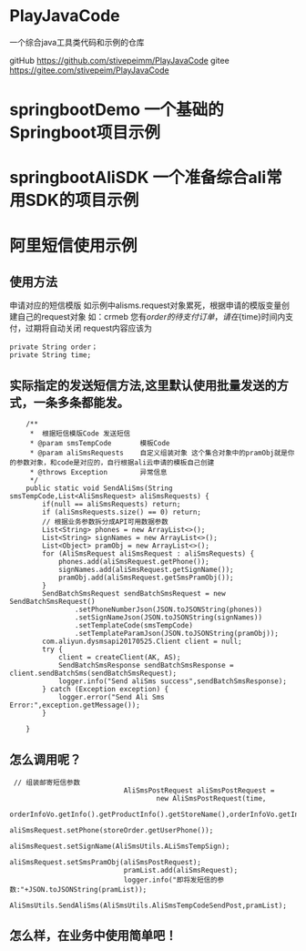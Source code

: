 # PlayJavaCode
一个综合java工具类代码和示例的仓库

gitHub https://github.com/stivepeimm/PlayJavaCode
gitee https://gitee.com/stivepeim/PlayJavaCode
# springbootDemo 一个基础的Springboot项目示例


# springbootAliSDK 一个准备综合ali常用SDK的项目示例
# 阿里短信使用示例
## 使用方法
申请对应的短信模版
如示例中alisms.request对象累死，根据申请的模版变量创建自己的request对象
如：crmeb 您有${order}的待支付订单，请在${time}时间内支付，过期将自动关闭
request内容应该为
~~~
private String order；
private String time;
~~~
## 实际指定的发送短信方法,这里默认使用批量发送的方式，一条多条都能发。
~~~
    /**
     *  根据短信模版Code 发送短信
     * @param smsTempCode       模板Code
     * @param aliSmsRequests    自定义组装对象 这个集合对象中的pramObj就是你的参数对象，和code是对应的，自行根据ali云申请的模板自己创建
     * @throws Exception        异常信息
     */
    public static void SendAliSms(String smsTempCode,List<AliSmsRequest> aliSmsRequests) {
        if(null == aliSmsRequests) return;
        if (aliSmsRequests.size() == 0) return;
        // 根据业务参数拆分成API可用数据参数
        List<String> phones = new ArrayList<>();
        List<String> signNames = new ArrayList<>();
        List<Object> pramObj = new ArrayList<>();
        for (AliSmsRequest aliSmsRequest : aliSmsRequests) {
            phones.add(aliSmsRequest.getPhone());
            signNames.add(aliSmsRequest.getSignName());
            pramObj.add(aliSmsRequest.getSmsPramObj());
        }
        SendBatchSmsRequest sendBatchSmsRequest = new SendBatchSmsRequest()
                .setPhoneNumberJson(JSON.toJSONString(phones))
                .setSignNameJson(JSON.toJSONString(signNames))
                .setTemplateCode(smsTempCode)
                .setTemplateParamJson(JSON.toJSONString(pramObj));
        com.aliyun.dysmsapi20170525.Client client = null;
        try {
            client = createClient(AK, AS);
            SendBatchSmsResponse sendBatchSmsResponse = client.sendBatchSms(sendBatchSmsRequest);
            logger.info("Send aliSms success",sendBatchSmsResponse);
        } catch (Exception exception) {
            logger.error("Send Ali Sms Error:",exception.getMessage());
        }

    }
~~~
## 怎么调用呢？
~~~
 // 组装邮寄短信参数
                            AliSmsPostRequest aliSmsPostRequest =
                                    new AliSmsPostRequest(time,
                                            orderInfoVo.getInfo().getProductInfo().getStoreName(),orderInfoVo.getInfo().getCartNum()+"");
                            aliSmsRequest.setPhone(storeOrder.getUserPhone());
                            aliSmsRequest.setSignName(AliSmsUtils.ALiSmsTempSign);
                            aliSmsRequest.setSmsPramObj(aliSmsPostRequest);
                            pramList.add(aliSmsRequest);
                            logger.info("即将发短信的参数:"+JSON.toJSONString(pramList));
                            AliSmsUtils.SendAliSms(AliSmsUtils.AliSmsTempCodeSendPost,pramList);
~~~

## 怎么样，在业务中使用简单吧！


